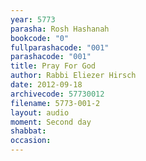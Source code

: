 ```yaml
---
year: 5773
parasha: Rosh Hashanah
bookcode: "0"
fullparashacode: "001"
parashacode: "001"
title: Pray For God
author: Rabbi Eliezer Hirsch
date: 2012-09-18
archivecode: 57730012
filename: 5773-001-2
layout: audio
moment: Second day
shabbat: 
occasion: 
---
```

